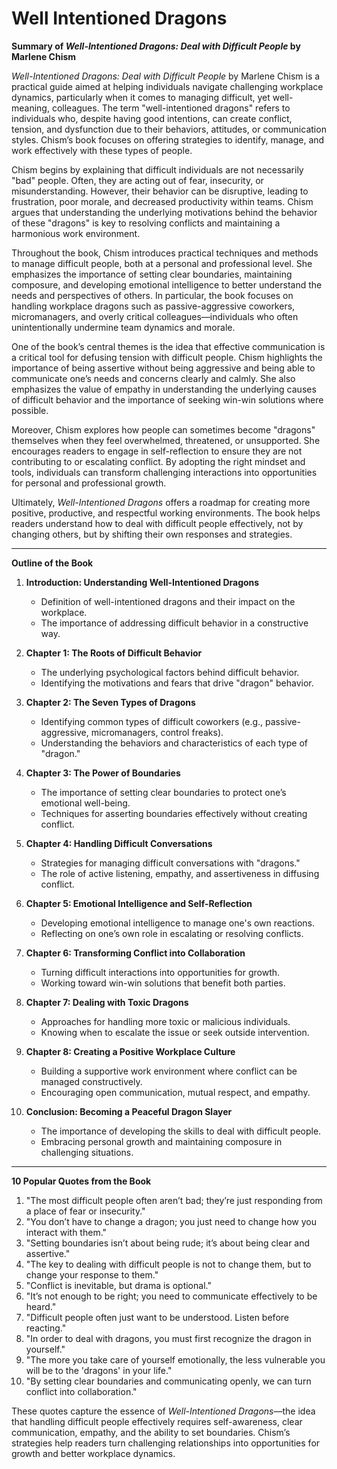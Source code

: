 # Well Intentioned Dragons

**Summary of *Well-Intentioned Dragons: Deal with Difficult People* by Marlene Chism**

*Well-Intentioned Dragons: Deal with Difficult People* by Marlene Chism is a practical guide aimed at helping individuals navigate challenging workplace dynamics, particularly when it comes to managing difficult, yet well-meaning, colleagues. The term "well-intentioned dragons" refers to individuals who, despite having good intentions, can create conflict, tension, and dysfunction due to their behaviors, attitudes, or communication styles. Chism’s book focuses on offering strategies to identify, manage, and work effectively with these types of people.

Chism begins by explaining that difficult individuals are not necessarily "bad" people. Often, they are acting out of fear, insecurity, or misunderstanding. However, their behavior can be disruptive, leading to frustration, poor morale, and decreased productivity within teams. Chism argues that understanding the underlying motivations behind the behavior of these "dragons" is key to resolving conflicts and maintaining a harmonious work environment.

Throughout the book, Chism introduces practical techniques and methods to manage difficult people, both at a personal and professional level. She emphasizes the importance of setting clear boundaries, maintaining composure, and developing emotional intelligence to better understand the needs and perspectives of others. In particular, the book focuses on handling workplace dragons such as passive-aggressive coworkers, micromanagers, and overly critical colleagues—individuals who often unintentionally undermine team dynamics and morale.

One of the book’s central themes is the idea that effective communication is a critical tool for defusing tension with difficult people. Chism highlights the importance of being assertive without being aggressive and being able to communicate one’s needs and concerns clearly and calmly. She also emphasizes the value of empathy in understanding the underlying causes of difficult behavior and the importance of seeking win-win solutions where possible.

Moreover, Chism explores how people can sometimes become "dragons" themselves when they feel overwhelmed, threatened, or unsupported. She encourages readers to engage in self-reflection to ensure they are not contributing to or escalating conflict. By adopting the right mindset and tools, individuals can transform challenging interactions into opportunities for personal and professional growth.

Ultimately, *Well-Intentioned Dragons* offers a roadmap for creating more positive, productive, and respectful working environments. The book helps readers understand how to deal with difficult people effectively, not by changing others, but by shifting their own responses and strategies.

---

**Outline of the Book**

1. **Introduction: Understanding Well-Intentioned Dragons**
   - Definition of well-intentioned dragons and their impact on the workplace.
   - The importance of addressing difficult behavior in a constructive way.
   
2. **Chapter 1: The Roots of Difficult Behavior**
   - The underlying psychological factors behind difficult behavior.
   - Identifying the motivations and fears that drive "dragon" behavior.

3. **Chapter 2: The Seven Types of Dragons**
   - Identifying common types of difficult coworkers (e.g., passive-aggressive, micromanagers, control freaks).
   - Understanding the behaviors and characteristics of each type of "dragon."

4. **Chapter 3: The Power of Boundaries**
   - The importance of setting clear boundaries to protect one’s emotional well-being.
   - Techniques for asserting boundaries effectively without creating conflict.

5. **Chapter 4: Handling Difficult Conversations**
   - Strategies for managing difficult conversations with "dragons."
   - The role of active listening, empathy, and assertiveness in diffusing conflict.

6. **Chapter 5: Emotional Intelligence and Self-Reflection**
   - Developing emotional intelligence to manage one's own reactions.
   - Reflecting on one’s own role in escalating or resolving conflicts.

7. **Chapter 6: Transforming Conflict into Collaboration**
   - Turning difficult interactions into opportunities for growth.
   - Working toward win-win solutions that benefit both parties.

8. **Chapter 7: Dealing with Toxic Dragons**
   - Approaches for handling more toxic or malicious individuals.
   - Knowing when to escalate the issue or seek outside intervention.

9. **Chapter 8: Creating a Positive Workplace Culture**
   - Building a supportive work environment where conflict can be managed constructively.
   - Encouraging open communication, mutual respect, and empathy.

10. **Conclusion: Becoming a Peaceful Dragon Slayer**
    - The importance of developing the skills to deal with difficult people.
    - Embracing personal growth and maintaining composure in challenging situations.

---

**10 Popular Quotes from the Book**

1. "The most difficult people often aren’t bad; they’re just responding from a place of fear or insecurity."
2. "You don’t have to change a dragon; you just need to change how you interact with them."
3. "Setting boundaries isn’t about being rude; it’s about being clear and assertive."
4. "The key to dealing with difficult people is not to change them, but to change your response to them."
5. "Conflict is inevitable, but drama is optional."
6. "It’s not enough to be right; you need to communicate effectively to be heard."
7. "Difficult people often just want to be understood. Listen before reacting."
8. "In order to deal with dragons, you must first recognize the dragon in yourself."
9. "The more you take care of yourself emotionally, the less vulnerable you will be to the 'dragons' in your life."
10. "By setting clear boundaries and communicating openly, we can turn conflict into collaboration."

These quotes capture the essence of *Well-Intentioned Dragons*—the idea that handling difficult people effectively requires self-awareness, clear communication, empathy, and the ability to set boundaries. Chism’s strategies help readers turn challenging relationships into opportunities for growth and better workplace dynamics.